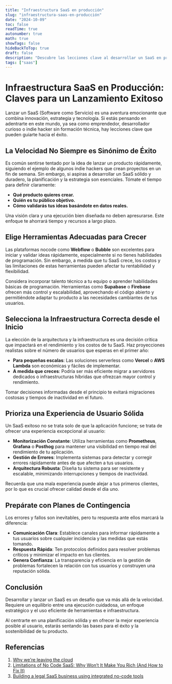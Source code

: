 ```yaml
---
title: "Infraestructura SaaS en producción"
slug: "infraestructura-saas-en-producción"
date: "2024-10-09"
toc: false
readTime: true
autonumber: true
math: true
showTags: false
hideBackToTop: true
draft: false
description: "Descubre las lecciones clave al desarrollar un SaaS en producción, desde la importancia de una planificación estratégica, hasta cómo elegir la infraestructura adecuada y evitar los altos costos del no-code. Aprende a optimizar tu SaaS para el éxito a largo plazo."
tags: ["saas"]
---
```


# Infraestructura SaaS en Producción: Claves para un Lanzamiento Exitoso

Lanzar un SaaS (Software como Servicio) es una aventura emocionante que combina innovación, estrategia y tecnología. Si estás pensando en adentrarte en este mundo, ya sea como emprendedor, desarrollador curioso o indie hacker sin formación técnica, hay lecciones clave que pueden guiarte hacia el éxito.

## La Velocidad No Siempre es Sinónimo de Éxito

Es común sentirse tentado por la idea de lanzar un producto rápidamente, siguiendo el ejemplo de algunos indie hackers que crean proyectos en un fin de semana. Sin embargo, si aspiras a desarrollar un SaaS sólido y duradero, la planificación y la estrategia son esenciales. Tómate el tiempo para definir claramente:

- **Qué producto quieres crear.**
- **Quién es tu público objetivo.**
- **Cómo validarás tus ideas basándote en datos reales.**

Una visión clara y una ejecución bien diseñada no deben apresurarse. Este enfoque te ahorrará tiempo y recursos a largo plazo.

## Elige Herramientas Adecuadas para Crecer

Las plataformas nocode como **Webflow** o **Bubble** son excelentes para iniciar y validar ideas rápidamente, especialmente si no tienes habilidades de programación. Sin embargo, a medida que tu SaaS crece, los costos y las limitaciones de estas herramientas pueden afectar tu rentabilidad y flexibilidad.

Considera incorporar talento técnico a tu equipo o aprender habilidades básicas de programación. Herramientas como **Supabase** o **Firebase** ofrecen más control y escalabilidad, aprovechando el código abierto y permitiéndote adaptar tu producto a las necesidades cambiantes de tus usuarios.

## Selecciona la Infraestructura Correcta desde el Inicio

La elección de la arquitectura y la infraestructura es una decisión crítica que impactará en el rendimiento y los costos de tu SaaS. Haz proyecciones realistas sobre el número de usuarios que esperas en el primer año:

- **Para pequeñas escalas**: Las soluciones serverless como **Vercel** o **AWS Lambda** son económicas y fáciles de implementar.
- **A medida que creces**: Podría ser más eficiente migrar a servidores dedicados o infraestructuras híbridas que ofrezcan mayor control y rendimiento.

Tomar decisiones informadas desde el principio te evitará migraciones costosas y tiempos de inactividad en el futuro.

## Prioriza una Experiencia de Usuario Sólida

Un SaaS exitoso no se trata solo de que la aplicación funcione; se trata de ofrecer una experiencia excepcional al usuario:

- **Monitorización Constante**: Utiliza herramientas como **Prometheus**, **Grafana** o **Posthog** para mantener una visibilidad en tiempo real del rendimiento de tu aplicación.
- **Gestión de Errores**: Implementa sistemas para detectar y corregir errores rápidamente antes de que afecten a tus usuarios.
- **Arquitectura Robusta**: Diseña tu sistema para ser resistente y escalable, minimizando interrupciones y tiempos de inactividad.

Recuerda que una mala experiencia puede alejar a tus primeros clientes, por lo que es crucial ofrecer calidad desde el día uno.

## Prepárate con Planes de Contingencia

Los errores y fallos son inevitables, pero tu respuesta ante ellos marcará la diferencia:

- **Comunicación Clara**: Establece canales para informar rápidamente a tus usuarios sobre cualquier incidencia y las medidas que estás tomando.
- **Respuesta Rápida**: Ten protocolos definidos para resolver problemas críticos y minimizar el impacto en tus clientes.
- **Genera Confianza**: La transparencia y eficiencia en la gestión de problemas fortalecen la relación con tus usuarios y construyen una reputación sólida.

## Conclusión

Desarrollar y lanzar un SaaS es un desafío que va más allá de la velocidad. Requiere un equilibrio entre una ejecución cuidadosa, un enfoque estratégico y el uso eficiente de herramientas e infraestructura.

Al centrarte en una planificación sólida y en ofrecer la mejor experiencia posible al usuario, estarás sentando las bases para el éxito y la sostenibilidad de tu producto.

## Referencias

1. [Why we're leaving the cloud](https://world.hey.com/dhh/why-we-re-leaving-the-cloud-654b47e0)
2. [Limitations of No Code SaaS: Why Won’t It Make You Rich (And How to Fix It)](https://upstackstudio.com/blog/no-code-saas/)
3. [Building a legal SaaS business using integrated no-code tools](https://makerpad.zapier.com/posts/building-a-legal-saas-business-using-integrated-no-code-tools)